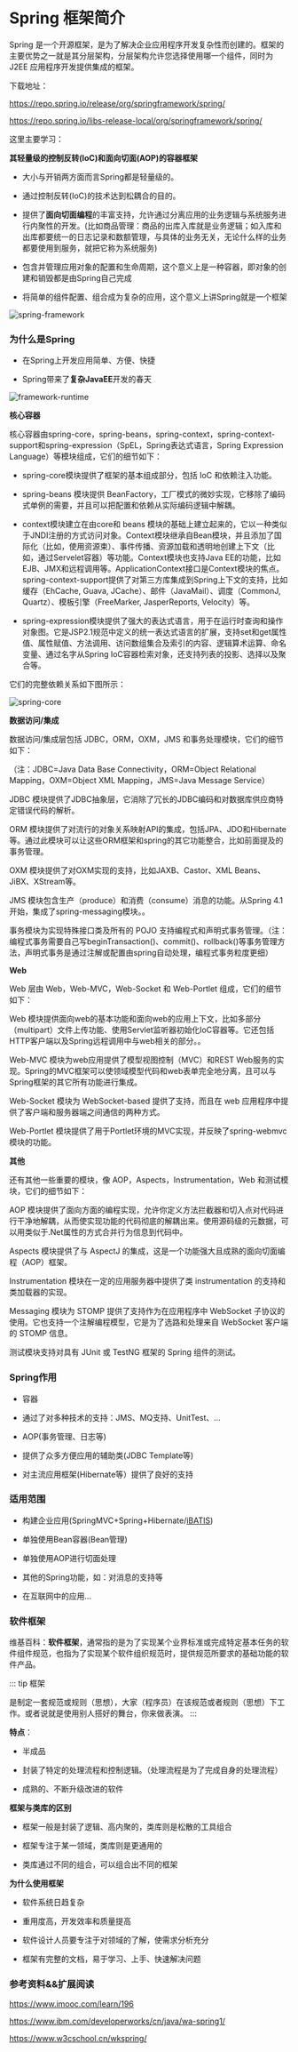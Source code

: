 # Spring 框架简介

Spring 是一个开源框架，是为了解决企业应用程序开发复杂性而创建的。框架的主要优势之一就是其分层架构，分层架构允许您选择使用哪一个组件，同时为 J2EE 应用程序开发提供集成的框架。

下载地址：

https://repo.spring.io/release/org/springframework/spring/

https://repo.spring.io/libs-release-local/org/springframework/spring/

这里主要学习：

**其轻量级的控制反转(IoC)和面向切面(AOP)的容器框架**

* 大小与开销两方面而言Spring都是轻量级的。

* 通过控制反转(IoC)的技术达到松耦合的目的。

* 提供了**面向切面编程**的丰富支持，允许通过分离应用的业务逻辑与系统服务进行内聚性的开发。(比如商品管理：商品的出库入库就是业务逻辑；如入库和出库都要统一的日志记录和数额管理，与具体的业务无关，无论什么样的业务都要使用到服务，就把它称为系统服务)

* 包含并管理应用对象的配置和生命周期，这个意义上是一种容器，即对象的创建和销毁都是由Spring自己完成

* 将简单的组件配置、组合成为复杂的应用，这个意义上讲Spring就是一个框架

![spring-framework](/img/spring/spring-framework.gif)

### 为什么是Spring

* 在Spring上开发应用简单、方便、快捷

* Spring带来了**复杂JavaEE**开发的春天

![framework-runtime](/img/spring/framework-runtime.png)

**核心容器**

核心容器由spring-core，spring-beans，spring-context，spring-context-support和spring-expression（SpEL，Spring表达式语言，Spring Expression Language）等模块组成，它们的细节如下：

* spring-core模块提供了框架的基本组成部分，包括 IoC 和依赖注入功能。

* spring-beans 模块提供 BeanFactory，工厂模式的微妙实现，它移除了编码式单例的需要，并且可以把配置和依赖从实际编码逻辑中解耦。

* context模块建立在由core和 beans 模块的基础上建立起来的，它以一种类似于JNDI注册的方式访问对象。Context模块继承自Bean模块，并且添加了国际化（比如，使用资源束）、事件传播、资源加载和透明地创建上下文（比如，通过Servelet容器）等功能。Context模块也支持Java EE的功能，比如EJB、JMX和远程调用等。ApplicationContext接口是Context模块的焦点。spring-context-support提供了对第三方库集成到Spring上下文的支持，比如缓存（EhCache, Guava, JCache）、邮件（JavaMail）、调度（CommonJ, Quartz）、模板引擎（FreeMarker, JasperReports, Velocity）等。

* spring-expression模块提供了强大的表达式语言，用于在运行时查询和操作对象图。它是JSP2.1规范中定义的统一表达式语言的扩展，支持set和get属性值、属性赋值、方法调用、访问数组集合及索引的内容、逻辑算术运算、命名变量、通过名字从Spring IoC容器检索对象，还支持列表的投影、选择以及聚合等。

它们的完整依赖关系如下图所示：

![spring-core](/img/spring/spring-core.png)

**数据访问/集成**

数据访问/集成层包括 JDBC，ORM，OXM，JMS 和事务处理模块，它们的细节如下：

（注：JDBC=Java Data Base Connectivity，ORM=Object Relational Mapping，OXM=Object XML Mapping，JMS=Java Message Service）

JDBC 模块提供了JDBC抽象层，它消除了冗长的JDBC编码和对数据库供应商特定错误代码的解析。

ORM 模块提供了对流行的对象关系映射API的集成，包括JPA、JDO和Hibernate等。通过此模块可以让这些ORM框架和spring的其它功能整合，比如前面提及的事务管理。

OXM 模块提供了对OXM实现的支持，比如JAXB、Castor、XML Beans、JiBX、XStream等。

JMS 模块包含生产（produce）和消费（consume）消息的功能。从Spring 4.1开始，集成了spring-messaging模块。。

事务模块为实现特殊接口类及所有的 POJO 支持编程式和声明式事务管理。（注：编程式事务需要自己写beginTransaction()、commit()、rollback()等事务管理方法，声明式事务是通过注解或配置由spring自动处理，编程式事务粒度更细）

**Web**

Web 层由 Web，Web-MVC，Web-Socket 和 Web-Portlet 组成，它们的细节如下：

Web 模块提供面向web的基本功能和面向web的应用上下文，比如多部分（multipart）文件上传功能、使用Servlet监听器初始化IoC容器等。它还包括HTTP客户端以及Spring远程调用中与web相关的部分。。

Web-MVC 模块为web应用提供了模型视图控制（MVC）和REST Web服务的实现。Spring的MVC框架可以使领域模型代码和web表单完全地分离，且可以与Spring框架的其它所有功能进行集成。

Web-Socket 模块为 WebSocket-based 提供了支持，而且在 web 应用程序中提供了客户端和服务器端之间通信的两种方式。

Web-Portlet 模块提供了用于Portlet环境的MVC实现，并反映了spring-webmvc模块的功能。

**其他**

还有其他一些重要的模块，像 AOP，Aspects，Instrumentation，Web 和测试模块，它们的细节如下：

AOP 模块提供了面向方面的编程实现，允许你定义方法拦截器和切入点对代码进行干净地解耦，从而使实现功能的代码彻底的解耦出来。使用源码级的元数据，可以用类似于.Net属性的方式合并行为信息到代码中。

Aspects 模块提供了与 AspectJ 的集成，这是一个功能强大且成熟的面向切面编程（AOP）框架。

Instrumentation 模块在一定的应用服务器中提供了类 instrumentation 的支持和类加载器的实现。

Messaging 模块为 STOMP 提供了支持作为在应用程序中 WebSocket 子协议的使用。它也支持一个注解编程模型，它是为了选路和处理来自 WebSocket 客户端的 STOMP 信息。

测试模块支持对具有 JUnit 或 TestNG 框架的 Spring 组件的测试。

### Spring作用

* 容器

* 通过了对多种技术的支持：JMS、MQ支持、UnitTest、...

* AOP(事务管理、日志等)

* 提供了众多方便应用的辅助类(JDBC Template等)

* 对主流应用框架(Hibernate等）提供了良好的支持

### 适用范围

* 构建企业应用(SpringMVC+Spring+Hibernate/[iBATIS](https://baike.baidu.com/item/ibatis/10787592))

* 单独使用Bean容器(Bean管理)

* 单独使用AOP进行切面处理

* 其他的Spring功能，如：对消息的支持等

* 在互联网中的应用...

### 软件框架

维基百科：**软件框架**，通常指的是为了实现某个业界标准或完成特定基本任务的软件组件规范，也指为了实现某个软件组织规范时，提供规范所要求的基础功能的软件产品。

::: tip 框架

是制定一套规范或规则（思想），大家（程序员）在该规范或者规则（思想）下工作。或者说就是使用别人搭好的舞台，你来做表演。
:::

**特点**：

* 半成品

* 封装了特定的处理流程和控制逻辑。（处理流程是为了完成自身的处理流程）

* 成熟的、不断升级改进的软件

**框架与类库的区别**

* 框架一般是封装了逻辑、高内聚的，类库则是松散的工具组合

* 框架专注于某一领域，类库则是更通用的

* 类库通过不同的组合，可以组合出不同的框架

**为什么使用框架**

* 软件系统日趋复杂

* 重用度高，开发效率和质量提高

* 软件设计人员要专注于对领域的了解，使需求分析充分

* 框架有完整的文档，易于学习、上手、快速解决问题

### 参考资料&&扩展阅读

https://www.imooc.com/learn/196

https://www.ibm.com/developerworks/cn/java/wa-spring1/

https://www.w3cschool.cn/wkspring/